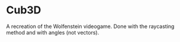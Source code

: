 # Cub3D
A recreation of the Wolfenstein videogame. Done with the raycasting method and with angles (not vectors).
